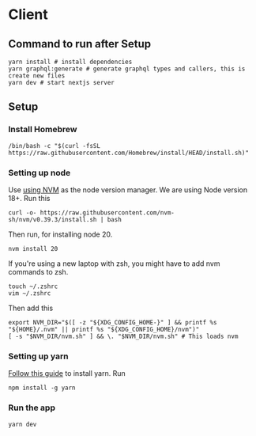 # Client

## Command to run after Setup

```
yarn install # install dependencies
yarn graphql:generate # generate graphql types and callers, this is create new files
yarn dev # start nextjs server
```

## Setup

### Install Homebrew

```
/bin/bash -c "$(curl -fsSL https://raw.githubusercontent.com/Homebrew/install/HEAD/install.sh)"
```

### Setting up node

Use [using NVM](https://github.com/nvm-sh/nvm) as the node version manager. We are using Node version 18+. Run this

```
curl -o- https://raw.githubusercontent.com/nvm-sh/nvm/v0.39.3/install.sh | bash
```

Then run, for installing node 20.

```
nvm install 20
```

If you're using a new laptop with zsh, you might have to add nvm commands to zsh.

```
touch ~/.zshrc
vim ~/.zshrc
```

Then add this

```
export NVM_DIR="$([ -z "${XDG_CONFIG_HOME-}" ] && printf %s "${HOME}/.nvm" || printf %s "${XDG_CONFIG_HOME}/nvm")"
[ -s "$NVM_DIR/nvm.sh" ] && \. "$NVM_DIR/nvm.sh" # This loads nvm
```

### Setting up yarn

[Follow this guide](https://yarnpkg.com/getting-started/install) to install yarn. Run

```
npm install -g yarn
```

### Run the app

```
yarn dev
```
